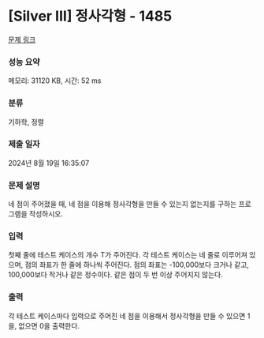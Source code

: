 # [Silver III] 정사각형 - 1485 

[문제 링크](https://www.acmicpc.net/problem/1485) 

### 성능 요약

메모리: 31120 KB, 시간: 52 ms

### 분류

기하학, 정렬

### 제출 일자

2024년 8월 19일 16:35:07

### 문제 설명

<p>네 점이 주어졌을 때, 네 점을 이용해 정사각형을 만들 수 있는지 없는지를 구하는 프로그램을 작성하시오.</p>

### 입력 

 <p>첫째 줄에 테스트 케이스의 개수 T가 주어진다. 각 테스트 케이스는 네 줄로 이루어져 있으며, 점의 좌표가 한 줄에 하나씩 주어진다. 점의 좌표는 -100,000보다 크거나 같고, 100,000보다 작거나 같은 정수이다. 같은 점이 두 번 이상 주어지지 않는다.</p>

### 출력 

 <p>각 테스트 케이스마다 입력으로 주어진 네 점을 이용해서 정사각형을 만들 수 있으면 1을, 없으면 0을 출력한다.</p>

